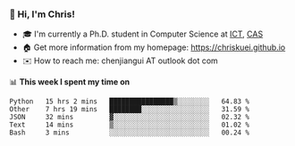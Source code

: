 ### 👋 Hi, I'm Chris!

<!--
**Chriskuei/Chriskuei** is a ✨ _special_ ✨ repository because its `README.md` (this file) appears on your GitHub profile.

Here are some ideas to get you started:

- 🔭 I’m currently working on ...
- 🌱 I’m currently learning ...
- 👯 I’m looking to collaborate on ...
- 🤔 I’m looking for help with ...
- 💬 Ask me about ...
- 📫 How to reach me: ...
- 😄 Pronouns: ...
- ⚡ Fun fact: ...
-->

- 🎓 I'm currently a Ph.D. student in Computer Science at [ICT](http://www.ict.ac.cn), [CAS](https://www.ucas.ac.cn)
- 🏠 Get more information from my homepage: https://chriskuei.github.io
- ✉️ How to reach me: chenjiangui AT outlook dot com

📊 **This week I spent my time on**

<!--START_SECTION:waka-->
```text
Python   15 hrs 2 mins   ████████████████▒░░░░░░░░   64.83 % 
Other    7 hrs 19 mins   ████████░░░░░░░░░░░░░░░░░   31.59 % 
JSON     32 mins         ▓░░░░░░░░░░░░░░░░░░░░░░░░   02.32 % 
Text     14 mins         ▒░░░░░░░░░░░░░░░░░░░░░░░░   01.02 % 
Bash     3 mins          ░░░░░░░░░░░░░░░░░░░░░░░░░   00.24 % 
```
<!--END_SECTION:waka-->
